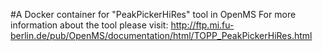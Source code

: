 #A Docker container for "PeakPickerHiRes" tool in OpenMS
For more information about the tool please visit:
http://ftp.mi.fu-berlin.de/pub/OpenMS/documentation/html/TOPP_PeakPickerHiRes.html
